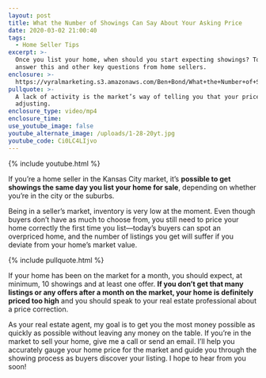 ```yaml
---
layout: post
title: What the Number of Showings Can Say About Your Asking Price
date: 2020-03-02 21:00:40
tags:
  - Home Seller Tips
excerpt: >-
  Once you list your home, when should you start expecting showings? Today I'll
  answer this and other key questions from home sellers.
enclosure: >-
  https://vyralmarketing.s3.amazonaws.com/Ben+Bond/What+the+Number+of+Showings+Can+Say+About+Your+Asking+Price.mp4
pullquote: >-
  A lack of activity is the market’s way of telling you that your price needs
  adjusting.
enclosure_type: video/mp4
enclosure_time:
use_youtube_image: false
youtube_alternate_image: /uploads/1-28-20yt.jpg
youtube_code: Ci0LC4LIjvo
---
```


{% include youtube.html %}

If you’re a home seller in the Kansas City market, it’s **possible to get showings the same day you list your home for sale**, depending on whether you’re in the city or the suburbs.

Being in a seller’s market, inventory is very low at the moment. Even though buyers don’t have as much to choose from, you still need to price your home correctly the first time you list—today’s buyers can spot an overpriced home, and the number of listings you get will suffer if you deviate from your home’s market value.

{% include pullquote.html %}

If your home has been on the market for a month, you should expect, at minimum, 10 showings and at least one offer. **If you don’t get that many listings or any offers after a month on the market, your home is definitely priced too high** and you should speak to your real estate professional about a price correction.&nbsp;

As your real estate agent, my goal is to get you the most money possible as quickly as possible without leaving any money on the table. If you’re in the market to sell your home, give me a call or send an email. I’ll help you accurately gauge your home price for the market and guide you through the showing process as buyers discover your listing. I hope to hear from you soon\!
